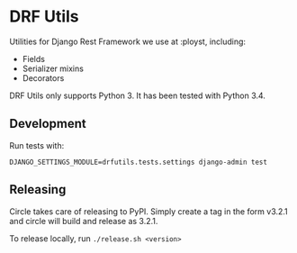 # DRF Utils

Utilities for Django Rest Framework we use at :ployst, including:

- Fields
- Serializer mixins
- Decorators

DRF Utils only supports Python 3. It has been tested with Python 3.4.

## Development

Run tests with:

    DJANGO_SETTINGS_MODULE=drfutils.tests.settings django-admin test

## Releasing

Circle takes care of releasing to PyPI. Simply create a tag in the form
v3.2.1 and circle will build and release as 3.2.1.

To release locally, run `./release.sh <version>`
